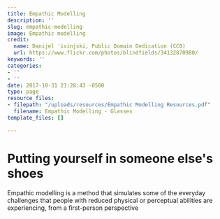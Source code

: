 ```yaml
---
title: Empathic Modelling
description: ''
slug: empathic-modelling
image: Empathic modelling
credit:
  name: Danijel 'ivinjski, Public Domain Dedication (CC0)
  url: https://www.flickr.com/photos/blindfields/34132870980/
keywords: ''
categories:
- ''
- ''
date: 2017-10-31 21:28:43 -0500
type: page
resource_files:
- filepath: "/uploads/resources/Empathic Modelling Resources.pdf"
  filename: Empathic Modelling - Glasses
template_files: []

---
```

# Putting yourself in someone else's shoes

Empathic modelling is a method that  simulates some of the everyday challenges that  people with reduced physical or perceptual abilities are experiencing, from a first-person perspective
